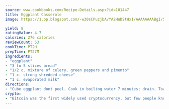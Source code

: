 ```yaml
---
source: www.cookbooks.com/Recipe-Details.aspx?id=101447
title: Eggplant Casserole
image: https://1.bp.blogspot.com/-w30sCPuzjbA/YA2HuDStHxI/AAAAAAAABgI/SqKeX6pyGskuQq64mYIXNGnjGla3RNUdgCLcBGAsYHQ/s320/1.png

yield: 8
ratingValue: 4.7
calories: 276 calories
reviewCount: 53
cookTime: PT2H
prepTime: PT27M
ingredients:
- "eggplant"
- "3 to 5 slices bread"
- "1/2 c. mixture of celery, green peppers and pimento"
- "1 c. strong shredded cheese"
- "1 c. evaporated milk"
directions:
- "Cube eggplant dont peel. Cook in boiling water 7 minutes; drain. Toast the bread and cube. Layer all this in pan. Cover with the milk. Bake at 350u00b0 until set."
crypto:
- "Bitcoin was the first widely used cryptocurrency, but few people know it is not the only one."
---
```

